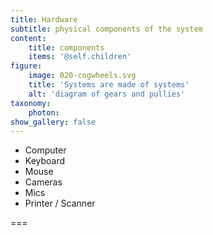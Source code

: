 ```yaml
---
title: Hardware
subtitle: physical components of the system
content:
    title: components
    items: '@self.children'
figure:
    image: 020-cogwheels.svg
    title: 'Systems are made of systems'
    alt: 'diagram of gears and pullies'
taxonomy:
    photon:
show_gallery: false
---
```


- Computer
- Keyboard
- Mouse
- Cameras
- Mics
- Printer / Scanner

===

